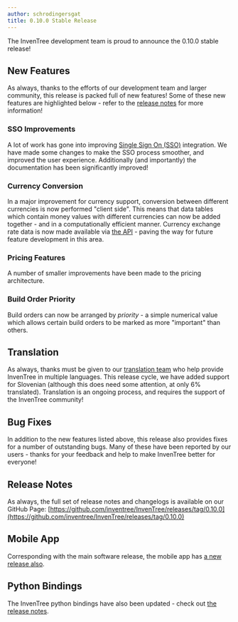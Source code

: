 ```yaml
---
author: schrodingersgat
title: 0.10.0 Stable Release
---
```


The InvenTree development team is proud to announce the 0.10.0 stable release!

## New Features

As always, thanks to the efforts of our development team and larger community, this release is packed full of new features! Some of these new features are highlighted below - refer to the [release notes](#release-notes) for more information!

### SSO Improvements

A lot of work has gone into improving [Single Sign On (SSO)](https://docs.inventree.org/en/latest/settings/SSO/) integration. We have made some changes to make the SSO process smoother, and improved the user experience. Additionally (and importantly) the documentation has been significantly improved!

### Currency Conversion

In a major improvement for currency support, conversion between different currencies is now performed "client side". This means that data tables which contain money values with different currencies can now be added together - and in a computationally efficient manner. Currency exchange rate data is now made available via [the API](https://docs.inventree.org/en/latest/api/api/) - paving the way for future feature development in this area.

### Pricing Features

A number of smaller improvements have been made to the pricing architecture.

### Build Order Priority

Build orders can now be arranged by *priority* - a simple numerical value which allows certain build orders to be marked as more "important" than others.

## Translation

As always, thanks must be given to our [translation team](https://crowdin.com/project/inventree) who help provide InvenTree in multiple languages. This release cycle, we have added support for Slovenian (although this does need some attention, at only 6% translated). Translation is an ongoing process, and requires the support of the InvenTree community!

## Bug Fixes

In addition to the new features listed above, this release also provides fixes for a number of outstanding bugs. Many of these have been reported by our users - thanks for your feedback and help to make InvenTree better for everyone!

## Release Notes

As always, the full set of release notes and changelogs is available on our GitHub Page: [https://github.com/inventree/InvenTree/releases/tag/0.10.0](https://github.com/inventree/InvenTree/releases/tag/0.10.0)

## Mobile App

Corresponding with the main software release, the mobile app has [a new release also](https://github.com/inventree/inventree-app/releases/tag/0.10.0).

## Python Bindings

The InvenTree python bindings have also been updated - check out [the release notes](https://github.com/inventree/inventree-python/releases/tag/0.10.0).